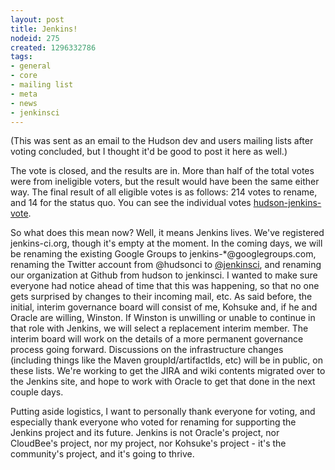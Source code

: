 ```yaml
---
layout: post
title: Jenkins!
nodeid: 275
created: 1296332786
tags:
- general
- core
- mailing list
- meta
- news
- jenkinsci
---
```

(This was sent as an email to the Hudson dev and users mailing lists after voting concluded, but I thought it'd be good to post it here as well.)

The vote is closed, and the results are in. More than half of the total votes were from ineligible voters, but the result would have been the same either way. The final result of all eligible votes is as follows: 214 votes to rename, and 14 for the status quo. You can see the individual votes [hudson-jenkins-vote](https://groups.google.com/group/hudson-jenkins-vote).
<!--break-->
So what does this mean now? Well, it means Jenkins lives. We've registered jenkins-ci.org, though it's empty at the moment. In the coming days, we will be renaming the existing Google Groups to jenkins-*@googlegroups.com, renaming the Twitter account from @hudsonci to [@jenkinsci](http://twitter.com/jenkinsci), and renaming our organization at Github from hudson to jenkinsci. I wanted to make sure everyone had notice ahead of time that this was happening, so that no one gets surprised by changes to their incoming mail, etc. As said before, the initial, interim governance board will consist of me, Kohsuke and, if he and Oracle are willing, Winston. If Winston is unwilling or unable to continue in that role with Jenkins, we will select a replacement interim member. The interim board will work on the details of a more permanent governance process going forward. Discussions on the infrastructure changes (including things like the Maven groupId/artifactIds, etc) will be in public, on these lists. We're working to get the JIRA and wiki contents migrated over to the Jenkins site, and hope to work with Oracle to get that done in the next couple days.

Putting aside logistics, I want to personally thank everyone for voting, and especially thank everyone who voted for renaming for supporting the Jenkins project and its future. Jenkins is not Oracle's project, nor CloudBee's project, nor my project, nor Kohsuke's project - it's the community's project, and it's going to thrive.
